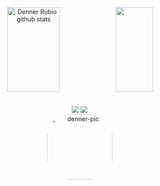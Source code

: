 <div align="center">  
  <img width="49%" height="195px" src="https://github-readme-stats.vercel.app/api?username=dennerrubio&show_icons=true&count_private=true&hide_border=true&title_color=4682B4&icon_color=4682B4&text_color=c9d1d9&bg_color=0d1117" alt="Denner Rubio github stats" /> 
  <img width="41%" height="195px" src="https://github-readme-stats.vercel.app/api/top-langs/?username=dennerrubio&layout=compact&hide_border=true&title_color=4682B4&text_color=4682B4&bg_color=0d1117" />
</div>

  ##
 
<div align="center"> 
  <a href = "mailto:denner.psd@gmail.com"><img src="https://img.shields.io/badge/-Gmail-%23333?style=for-the-badge&logo=gmail&logoColor=white" target="_blank"></a>
  <a href="https://www.linkedin.com/in/dennerrubio/" target="_blank"><img src="https://img.shields.io/badge/-LinkedIn-%230077B5?style=for-the-badge&logo=linkedin&logoColor=white" target="_blank"></a> 
</div>

<div align="center">
 <img align="center" alt="denner-pic" height="150" style="border-radius:50px;" src="https://media.tenor.com/8HaTOA3o0OoAAAAi/pixel-cat.gif">
</div>

